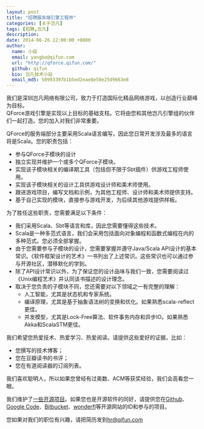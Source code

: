 ```yaml
---
layout: post
title: "招聘服务端引擎工程师"
categories: [关于岂凡]
tags: [招聘,岂凡]
description:
date: 2014-06-26 12:00:00 +0800
author:
  name: 小绽
  email: yangbo@qifun.com
  url: "http://qforce.qifun.com/"
  github: qifun
  bio: 岂凡技术小站
  email_md5: 50993397b1b5ed2eae8e50e25d9663e8 
---
```


我们是深圳岂凡网络有限公司，致力于打造国际化精品网络游戏，以创造行业巅峰为目标。<br/>
QForce游戏引擎是实现以上目标的基础支柱。它将由您和其他岂凡引擎组的伙伴们一起打造。您的加入对我们非常重要。

QForce的服务端部分主要采用Scala语言编写，因此您日常开发涉及最多的语言将是Scala。您的职责包括：

 * 参与QForce子模块的设计
 * 独立实现并维护一个或多个QForce子模块。
 * 实现该子模块相关的编译期工具（包括但不限于Sbt插件）供游戏工程师使用。
 * 实现该子模块相关的设计工具供游戏设计师和美术师使用。
 * 跟进游戏项目，编写文档和示例，为其他工程师、设计师和美术师提供支持。
 * 基于自己实现的模块，直接参与游戏开发，为后续其他游戏提供样板。

为了胜任这些职责，您需要满足以下条件：

 * 我们采用Scala、Sbt等语言和库，因此您需要懂得这些技术。
 * Scala是一种多范式语言，我们会采用包括面向对象编程和函数式编程在内的多种范式。您必须全部掌握。
 * 由于您需要参与子模块的设计，您需要掌握并遵守Java/Scala API设计的基本常识。《软件框架设计的艺术》一书列出了上述常识。这些常识也可以通过参与开源社区，潜移默化的学到。
 * 除了API设计常识以外，为了保证您的设计品味与我们一致，您需要阅读过《Unix编程艺术》并认同该书描述的设计理念。
 * 取决于您负责的子模块不同，您还需要对以下领域之一有完整的理解：
   - 人工智能，尤其是状态机和专家系统。
   - 编译原理，尤其是基于抽象语法树的变换和优化。如果熟悉scala-reflect更佳。
   - 并发模型，尤其是Lock-Free算法、软件事务内存和异步IO。如果熟悉Akka和ScalaSTM更佳。

我们希望您热爱技术、热爱学习、热爱阅读。请提供这些爱好的证据，比如：

- 您撰写的技术博客；
- 您在豆瓣读书的书评；
- 您在有道阅读器的订阅列表。

我们喜欢聪明人，所以如果您曾经有过奥数、ACM等获奖经验，我们会高看您一眼。

我们维护了[一些开源项目](https://github.com/qifun/)。如果您也是开源软件的同好，请提供您在[Github](https://github.com)、[Google Code](http://code.google.com/)、[Bitbucket](https://bitbucket.org/)、[wonderfl](http://wonderfl.net/)等开源网站的ID和参与的项目。

您如果对我们的职位有兴趣，请把简历发到[hr@qifun.com](mailto:hr@qifun.com)
